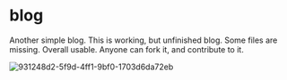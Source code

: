 # blog
Another simple blog. This is working, but unfinished blog. Some files are missing. Overall usable. Anyone can fork it, and contribute to it.

![931248d2-5f9d-4ff1-9bf0-1703d6da72eb](https://github.com/user-attachments/assets/902dbe20-e06d-4a6d-96da-bd9a3f122d47)
